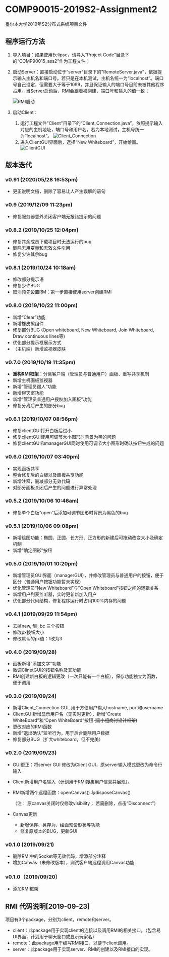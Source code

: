 # COMP90015-2019S2-Assignment2
 墨尔本大学2019年S2分布式系统项目文件

## 程序运行方法

1. 导入项目：如果使用Eclipse，请导入“Project Code”目录下的“COMP90015_ass2”作为工程文件；

2. 启动Server：直接启动位于“server"目录下的"RemoteServer.java”，依据提示输入主机名和端口号。若只是在本机测试，主机名统一为“localhost”。端口号自己设定，但需要大于等于1099，并且保证输入的端口号目前未被其他程序占用。当Server启动后，RMI会跟着被创建，端口号和输入的值一致；

   ![RMI启动](https://github.com/DoubleTrust/COMP90015-2019S2-Assignment2/README_IMG/RMI.png)

3. 启动Client：

   1. 运行工程文件"Client"目录下的“Client_Connection.java”，依照提示输入对应的主机地址，端口号和用户名。若为本地测试，主机号统一为“localhost”。
   ![Client_Connection](https://github.com/DoubleTrust/COMP90015-2019S2-Assignment2/blob/master/README_IMG/ClientConnection.png)
   2. 进入ClientGUI界面后，选择“New Whiteboard”，开始绘画。
   ![ClientGUI](https://github.com/DoubleTrust/COMP90015-2019S2-Assignment2/blob/master/README_IMG/clientGUI.png)

## 版本迭代

### v0.91 (2020/05/28 16:53pm)

- 更正说明文档，删除了容易让人产生误解的语句

### v0.9 (2019/12/09 11:23pm)

- 修复服务器意外关闭客户端无报错提示的问题

### v0.8.2 (2019/10/25 12:04pm)

- 修复其余成员下载项目时无法运行的bug
- 删除无用变量和无效文件引用
- 修复少许其余bug

### v0.8.1 (2019/10/24 10:18am)

- 修改部分提示语
- 修复少许BUG
- 取消预先设置RM：第一步直接使用server创建RMI

### v0.8.0 (2019/10/22 11:00pm)

- 新增“Clear”功能
- 新增橡皮擦组件
- 修复部分BUG (Open whiteboard, New Whiteboard, Join Whiteboard, Draw continuous lines等)
- 优化部分提示框展示方式
- （主机端）新增监视器皮肤

### v0.7.0 (2019/10/19 11:35pm)

- **重构RMI框架**：分离客户端（管理员与普通用户）画板、重写共享机制
- 新增主机画板监视器
- 新增“管理员踢人”功能
- 新增聊天窗功能
- 新增“管理员普通用户授权加入画板”功能
- 修复分离后产生的部分bug

### v0.6.1 (2019/10/07 08:56pm)

- 修复clientGUI打开白板后过小
- 修复clientGUI使用可调节大小图形时背景为黑的问题
- 修复clientGUI和managerGUI同时使用可调节大小图形时确认按钮生成的问题

### v0.6.0 (2019/10/07 03:40pm)

- 实现画板共享
- 整合修复后的白板以及画板共享功能
- 新增注释，删减部分无效代码
- 对部分画板关闭后产生的问题进行异常处理

### v0.5.2 (2019/10/06 10:46am)

- 修复单个白板“open”后添加可调节图形时背景为黑色的bug

### v0.5.1  (2019/10/06 09:08pm)

- 新增绘图功能：椭圆、正圆、长方形、正方形的新建后可拖动改变大小及确定机制
- 新增“确定图形”按钮

### v0.5.0  (2019/10/01 10:20pm)

- 新增管理员GUI界面（managerGUI），并修改管理员与普通用户的按钮，便于区分（普通用户按钮功能暂未实现）
- 优化管理员“New Whiteboard”与"Open Whiteboard"按钮之间的逻辑关系
- 新增用户列表监听器，实时更新新加入用户
- 优化部分代码结构，修复程序运行时占用100%内存的问题

### v0.4.1 (2019/09/29 11:54pm)

- 去掉new, fill, bc 三个按钮
- 修改px按钮大小
- 修改默认的px值：1改为3

### v0.4.0 (2019/09/28)

- 画板新增“添加文字”功能
- 微调ClinetGUI的按钮名称及其功能
- RMI创建新白板的逻辑更改（一次只能有一个白板），保存功能独立为函数，便于调用

### v0.3.0 (2019/09/24)

- 新增Client_Connection GUI, 用于方便用户输入hostname, port和username
- ClientGUI新增显示用户名（无实时更新），新增“Create WhiteBoard”和“Open WhiteBoard”按钮  ~~(需小组商讨设计框架)~~
- 更改对应的RMI函数
- 新增“退出确认”监听行为，用于后台删除用户数据
- 修复部分BUG（扩大whiteboard，但不完美）

### v0.2.0 (2019/09/23)

- GUI更正：将server GUI 修改为Client GUI，原server输入模式更改为命令行输入

- Client新增用户名输入（计划用于RMI搜集用户信息并展现）。

- RMI新增两个远程函数：openCanvas() 与disposeCanvas()

  （注： 原canvas关闭时仅修改visibility； 若需删除，点击“Disconnect”）

- Canvas更新

  - 新增保存、另存为、绘画预设形状等功能
  - 修复原版本的BUG，更新GUI

### v0.1.0 (2019/09/21)

- 删除RMI中的Socket等无效代码，增添部分注释
- 增加Canvas（未修改版本），测试客户端远程调用Canvas功能

### v0.1.0（2019/09/20）

 - 添加RMI框架

## RMI 代码说明[2019-09-23]

 项目有3个package，分别为client，remote和server。

- client：此package用于实现client的连接以及调用RMI的相关接口。（包含易UI界面，计划用于聊天窗口或显示玩家名）
- remote：此package用于编写RMI接口，以便于client调用。
- server：此package用于实现server、RMI的创建以及RMI接口的实现。
